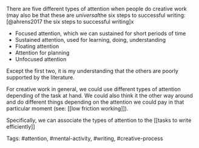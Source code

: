 There are five different types of attention when people do creative work (may also be that these are *universal*the six steps to successful writing:[@ahrens2017 the six steps to successful writing]x

- Focused attention, which we can sustained for short periods of time
- Sustained attention, used for learning, doing, understanding
- Floating attention
- Attention for planning
- Unfocused attention

Except the first two, it is my understanding that the others are poorly supported by the literature. 

For creative work in general, we could use different types of attention depending of the task at hand. We could also think it the other way around and do different things depending on the attention we could pay in that particular moment (see: [[low friction working]]). 

Specifically, we can associate the types of attention to the [[tasks to write efficiently]]


Tags: #attention, #mental-activity, #writing, #creative-process 
